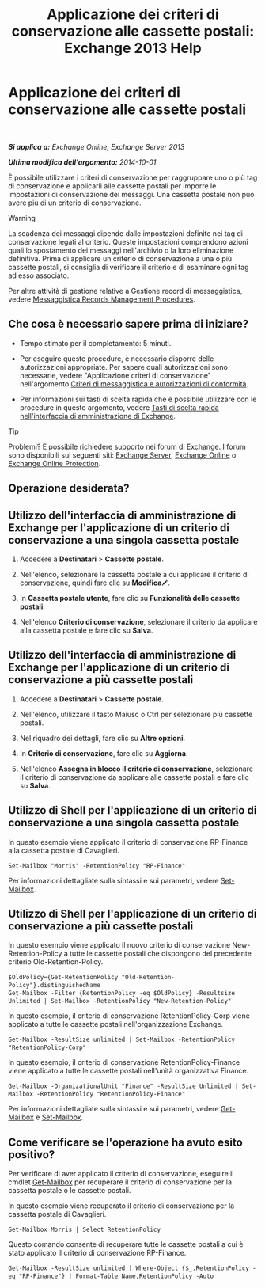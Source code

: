 ﻿---
title: 'Applicazione dei criteri di conservazione alle cassette postali: Exchange 2013 Help'
TOCTitle: Applicazione dei criteri di conservazione alle cassette postali
ms:assetid: 6ccc80db-d201-44f7-8d4b-473a89c14b2f
ms:mtpsurl: https://technet.microsoft.com/it-it/library/Dd298052(v=EXCHG.150)
ms:contentKeyID: 50480941
ms.date: 05/22/2018
mtps_version: v=EXCHG.150
ms.translationtype: MT
---

# Applicazione dei criteri di conservazione alle cassette postali

 

_**Si applica a:** Exchange Online, Exchange Server 2013_

_**Ultima modifica dell'argomento:** 2014-10-01_

È possibile utilizzare i criteri di conservazione per raggruppare uno o più tag di conservazione e applicarli alle cassette postali per imporre le impostazioni di conservazione dei messaggi. Una cassetta postale non può avere più di un criterio di conservazione.


> [!WARNING]
> La scadenza dei messaggi dipende dalle impostazioni definite nei tag di conservazione legati al criterio. Queste impostazioni comprendono azioni quali lo spostamento dei messaggi nell'archivio o la loro eliminazione definitiva. Prima di applicare un criterio di conservazione a una o più cassette postali, si consiglia di verificare il criterio e di esaminare ogni tag ad esso associato.



Per altre attività di gestione relative a Gestione record di messaggistica, vedere [Messaggistica Records Management Procedures](messaging-records-management-procedures-exchange-2013-help.md).

## Che cosa è necessario sapere prima di iniziare?

  - Tempo stimato per il completamento: 5 minuti.

  - Per eseguire queste procedure, è necessario disporre delle autorizzazioni appropriate. Per sapere quali autorizzazioni sono necessarie, vedere "Applicazione criteri di conservazione" nell'argomento [Criteri di messaggistica e autorizzazioni di conformità](messaging-policy-and-compliance-permissions-exchange-2013-help.md).

  - Per informazioni sui tasti di scelta rapida che è possibile utilizzare con le procedure in questo argomento, vedere [Tasti di scelta rapida nell'interfaccia di amministrazione di Exchange](keyboard-shortcuts-in-the-exchange-admin-center-exchange-online-protection-help.md).


> [!TIP]
> Problemi? È possibile richiedere supporto nei forum di Exchange. I forum sono disponibili sui seguenti siti: <A href="https://go.microsoft.com/fwlink/p/?linkid=60612">Exchange Server</A>, <A href="https://go.microsoft.com/fwlink/p/?linkid=267542">Exchange Online</A> o <A href="https://go.microsoft.com/fwlink/p/?linkid=285351">Exchange Online Protection</A>.



## Operazione desiderata?

## Utilizzo dell'interfaccia di amministrazione di Exchange per l'applicazione di un criterio di conservazione a una singola cassetta postale

1.  Accedere a **Destinatari** \> **Cassette postale**.

2.  Nell'elenco, selezionare la cassetta postale a cui applicare il criterio di conservazione, quindi fare clic su **Modifica**![Icona Modifica](images/JJ218640.6f53ccb2-1f13-4c02-bea0-30690e6ea71d(EXCHG.150).gif "Icona Modifica").

3.  In **Cassetta postale utente**, fare clic su **Funzionalità delle cassette postali**.

4.  Nell'elenco **Criterio di conservazione**, selezionare il criterio da applicare alla cassetta postale e fare clic su **Salva**.

## Utilizzo dell'interfaccia di amministrazione di Exchange per l'applicazione di un criterio di conservazione a più cassette postali

1.  Accedere a **Destinatari** \> **Cassette postale**.

2.  Nell'elenco, utilizzare il tasto Maiusc o Ctrl per selezionare più cassette postali.

3.  Nel riquadro dei dettagli, fare clic su **Altre opzioni**.

4.  In **Criterio di conservazione**, fare clic su **Aggiorna**.

5.  Nell'elenco **Assegna in blocco il criterio di conservazione**, selezionare il criterio di conservazione da applicare alle cassette postali e fare clic su **Salva**.

## Utilizzo di Shell per l'applicazione di un criterio di conservazione a una singola cassetta postale

In questo esempio viene applicato il criterio di conservazione RP-Finance alla cassetta postale di Cavaglieri.

    Set-Mailbox "Morris" -RetentionPolicy "RP-Finance"

Per informazioni dettagliate sulla sintassi e sui parametri, vedere [Set-Mailbox](https://technet.microsoft.com/it-it/library/bb123981\(v=exchg.150\)).

## Utilizzo di Shell per l'applicazione di un criterio di conservazione a più cassette postali

In questo esempio viene applicato il nuovo criterio di conservazione New-Retention-Policy a tutte le cassette postali che dispongono del precedente criterio Old-Retention-Policy.

    $OldPolicy={Get-RetentionPolicy "Old-Retention-Policy"}.distinguishedName
    Get-Mailbox -Filter {RetentionPolicy -eq $OldPolicy} -Resultsize Unlimited | Set-Mailbox -RetentionPolicy "New-Retention-Policy"

In questo esempio, il criterio di conservazione RetentionPolicy-Corp viene applicato a tutte le cassette postali nell'organizzazione Exchange.

    Get-Mailbox -ResultSize unlimited | Set-Mailbox -RetentionPolicy "RetentionPolicy-Corp"

In questo esempio, il criterio di conservazione RetentionPolicy-Finance viene applicato a tutte le cassette postali nell'unità organizzativa Finance.

    Get-Mailbox -OrganizationalUnit "Finance" -ResultSize Unlimited | Set-Mailbox -RetentionPolicy "RetentionPolicy-Finance"

Per informazioni dettagliate sulla sintassi e sui parametri, vedere [Get-Mailbox](https://technet.microsoft.com/it-it/library/bb123685\(v=exchg.150\)) e [Set-Mailbox](https://technet.microsoft.com/it-it/library/bb123981\(v=exchg.150\)).

## Come verificare se l'operazione ha avuto esito positivo?

Per verificare di aver applicato il criterio di conservazione, eseguire il cmdlet [Get-Mailbox](https://technet.microsoft.com/it-it/library/bb123685\(v=exchg.150\)) per recuperare il criterio di conservazione per la cassetta postale o le cassette postali.

In questo esempio viene recuperato il criterio di conservazione per la cassetta postale di Cavaglieri.

    Get-Mailbox Morris | Select RetentionPolicy

Questo comando consente di recuperare tutte le cassette postali a cui è stato applicato il criterio di conservazione RP-Finance.

    Get-Mailbox -ResultSize unlimited | Where-Object {$_.RetentionPolicy -eq "RP-Finance"} | Format-Table Name,RetentionPolicy -Auto

